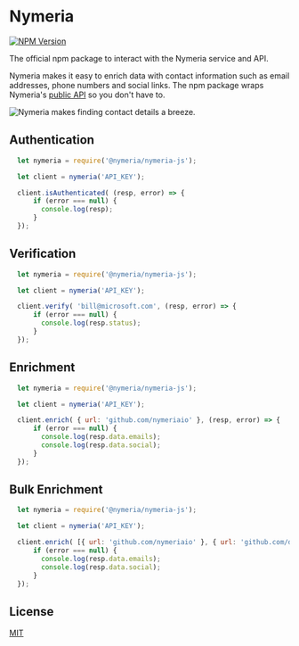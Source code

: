 Nymeria
=======

[![NPM Version](https://img.shields.io/npm/v/@nymeria/nymeria-js?style=flat-square)](https://www.npmjs.com/package/@nymeria/nymeria-js)

The official npm package to interact with the Nymeria service and API.

Nymeria makes it easy to enrich data with contact information such as email
addresses, phone numbers and social links. The npm package wraps Nymeria's [public
API](https://www.nymeria.io/developers) so you don't have to.

![Nymeria makes finding contact details a breeze.](https://www.nymeria.io/assets/images/marquee.png)

Authentication
--------------

```javascript
  let nymeria = require('@nymeria/nymeria-js');

  let client = nymeria('API_KEY');

  client.isAuthenticated( (resp, error) => {
      if (error === null) {
        console.log(resp);
      }
  });
```

Verification
------------

```javascript
  let nymeria = require('@nymeria/nymeria-js');

  let client = nymeria('API_KEY');

  client.verify( 'bill@microsoft.com', (resp, error) => {
      if (error === null) {
        console.log(resp.status);
      }
  });
```

Enrichment
----------

```javascript
  let nymeria = require('@nymeria/nymeria-js');

  let client = nymeria('API_KEY');

  client.enrich( { url: 'github.com/nymeriaio' }, (resp, error) => {
      if (error === null) {
        console.log(resp.data.emails);
        console.log(resp.data.social);
      }
  });
```

Bulk Enrichment
---------------

```javascript
  let nymeria = require('@nymeria/nymeria-js');

  let client = nymeria('API_KEY');

  client.enrich( [{ url: 'github.com/nymeriaio' }, { url: 'github.com/dhh' } ], (resp, error) => {
      if (error === null) {
        console.log(resp.data.emails);
        console.log(resp.data.social);
      }
  });
```

License
-------

[MIT](LICENSE)
